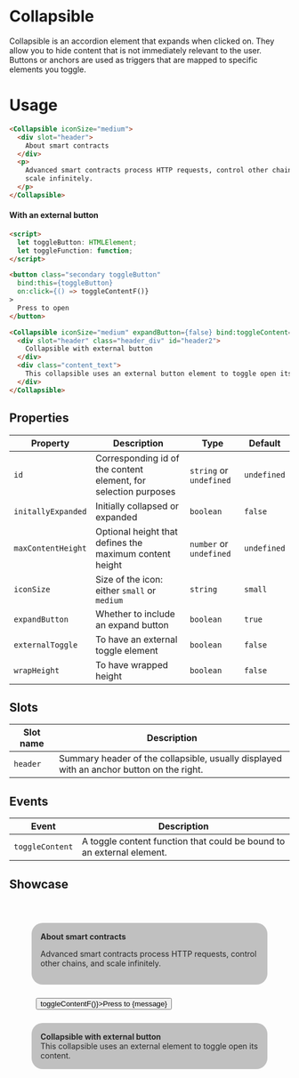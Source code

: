 <script lang="ts">
    import Collapsible from "$lib/components/Collapsible.svelte";
    let toggleButton: HTMLElement;
    let toggleContentF: function;
    let expanded: boolean;
    let message: string;
    $: message = expanded ? 'close' : 'open';
</script>

# Collapsible

Collapsible is an accordion element that expands when clicked on. They allow you to hide content that is not immediately relevant to the user. Buttons or anchors are used as triggers that are mapped to specific elements you toggle.

# Usage

```html
<Collapsible iconSize="medium">
  <div slot="header">
    About smart contracts
  </div>
  <p>
    Advanced smart contracts process HTTP requests, control other chains, and
    scale infinitely.
  </p>
</Collapsible>
```

#### With an external button

```html
<script>
  let toggleButton: HTMLElement;
  let toggleFunction: function;
</script>

<button class="secondary toggleButton" 
  bind:this={toggleButton} 
  on:click={() => toggleContentF()}
>
  Press to open
</button>

<Collapsible iconSize="medium" expandButton={false} bind:toggleContent={toggleFunction}>
  <div slot="header" class="header_div" id="header2">
    Collapsible with external button 
  </div>
  <div class="content_text">
    This collapsible uses an external button element to toggle open its content.
  </div>
</Collapsible>
```

## Properties

| Property    | Description                                             | Type                    | Default     |
| ------------| --------------------------------------------------------| ------------------------| ----------- |
| `id` | Corresponding id of the content element, for selection purposes| `string` or `undefined` | `undefined` |
| `initallyExpanded`| Initially collapsed or expanded                   | `boolean`               | `false`     |
| `maxContentHeight`| Optional height that defines the maximum content height | `number` or `undefined`| `undefined` |
| `iconSize`  | Size of the icon: either `small` or `medium`            | `string`                | `small`     |
| `expandButton` | Whether to include an expand button                  | `boolean`               | `true`      |
| `externalToggle`  | To have an external toggle element                | `boolean`               | `false`     |
| `wrapHeight`  | To have wrapped height                                | `boolean`               | `false`     |

## Slots
| Slot name | Description                                
| --------- | ------------------------------------------ 
|  `header` | Summary header of the collapsible, usually displayed with an anchor button on the right.

## Events

| Event   | Description                                
| ------- | ------------------------------------------ 
| `toggleContent` | A toggle content function that could be bound to an external element.


## Showcase

<div id="container">
  <div class="collapseA">
    <Collapsible id="head" iconSize="medium" maxContentHeight={100} wrapHeight>
      <div slot="header" class="header_div">
        About smart contracts
      </div>
      <p>
        Advanced smart contracts process HTTP requests, control other chains, and
        scale infinitely.
      </p>
    </Collapsible>
  </div>
  <button class="secondary toggleButton" bind:this={toggleButton} on:click={() => toggleContentF()}>Press to {message}</button>
  <div class="collapseA">
    <Collapsible class="collapsible" iconSize="medium" expandButton={false} bind:toggleContent={toggleContentF} bind:expanded={expanded} externalToggle>
      <div slot="header" class="header_div">
        Collapsible with external button 
      </div>
      <div class="content_text">
        This collapsible uses an external element to toggle open its content.
      </div>
    </Collapsible>
  </div>
</div>
<style>
  #container {
    padding: 2rem;
  }
  .collapseA {
    margin: 0.5rem;
    padding: 1rem;
    background-color: silver;
    border-radius: 20px;
    margin-bottom: 8px;
    color: #282828;
  }
  #head {
    background-color: pink;
  }
  .header_div {
    font-weight: bold;
  }
  #head {
    min-height: 100px;
  }
  .toggleButton {
    margin: 1rem;
  }
</style>